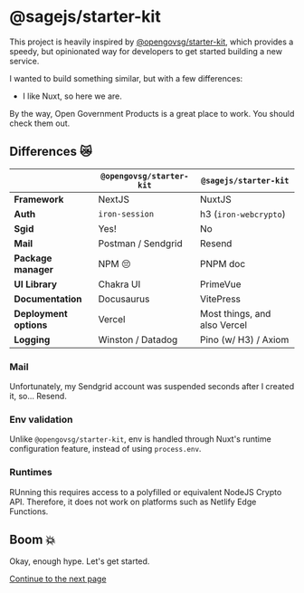 # @sagejs/starter-kit

This project is heavily inspired by [@opengovsg/starter-kit](https://github.com/opengovsg/starter-kit), which provides a speedy, but opinionated way for developers to get started building a new service.

I wanted to build something similar, but with a few differences:

* I like Nuxt, so here we are.

By the way, Open Government Products is a great place to work. You should check them out.

## Differences 😿

|                        | `@opengovsg/starter-kit` | `@sagejs/starter-kit`        |
| ---------------------- | ------------------------ | ---------------------------- |
| **Framework**          | NextJS                   | NuxtJS                       |
| **Auth**               | `iron-session`           | h3 (`iron-webcrypto`)        |
| **Sgid**               | Yes!                     | No                           |
| **Mail**               | Postman / Sendgrid       | Resend                       |
| **Package manager**    | NPM 😔                    | PNPM                         doc|
| **UI Library**         | Chakra UI                | PrimeVue                     |
| **Documentation**      | Docusaurus               | VitePress                    |
| **Deployment options** | Vercel                   | Most things, and also Vercel |
| **Logging**            | Winston / Datadog        | Pino (w/ H3) / Axiom         |

### Mail

Unfortunately, my Sendgrid account was suspended seconds after I created it, so... Resend.

### Env validation

Unlike `@opengovsg/starter-kit`, env is handled through Nuxt's runtime configuration feature, instead of using `process.env`.

### Runtimes

RUnning this requires access to a polyfilled or equivalent NodeJS Crypto API. Therefore, it does not work on platforms such as Netlify Edge Functions.

## Boom 💥

Okay, enough hype. Let's get started.

[Continue to the next page](/get-started/prerequisites)
